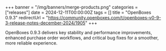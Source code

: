+++
banner = "/img/banners/merge-products.png"
categories = ["releases"]
date = 2024-12-11T00:00:00Z
tags = []
title = "OpenBoxes 0.9.3"
redirectUrl = "https://community.openboxes.com/t/openboxes-v0-9-3-release-notes-december-2024/1905"
+++

OpenBoxes 0.9.3 delivers key stability and performance improvements, enhanced purchase order workflows, and critical 
bug fixes for a smoother, more reliable experience.
<!--more-->


